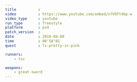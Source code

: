 ```yaml
---
title          :
video          : https://www.youtube.com/embed/n7VOTt4bp-w
video_type     : youtube
run_type       : freestyle
platform       : ps4
patch_version  :
date           : 2018-08-08
time           : 00'58"01
quest          : 7★-pretty-in-pink

runners:
    - tsc

weapons:
    - great-sword
---
```

